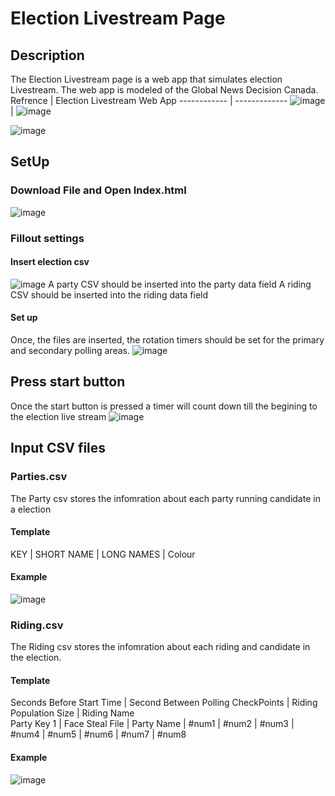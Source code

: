 # Election Livestream Page

## Description
The Election Livestream page is a web app that simulates election Livestream. The web app is modeled of the Global News Decision Canada.
Refrence | Election Livestream Web App
------------ | -------------
![image](https://user-images.githubusercontent.com/34819460/127887846-1e2236d3-ba20-4954-9cc4-02200137a14e.png) | ![image](https://user-images.githubusercontent.com/34819460/127887356-23135b77-5ea6-412a-a7f8-6ab226d9cea7.png)

![image](https://user-images.githubusercontent.com/34819460/127913792-c200b557-b154-4ddc-96b6-d71a36ee6e78.png)


## SetUp
### Download File and Open Index.html
![image](https://user-images.githubusercontent.com/34819460/127898993-df2601af-5894-4ec0-ad21-08e2ac45846b.png)
### Fillout settings
#### Insert election csv
![image](https://user-images.githubusercontent.com/34819460/127910954-e148f8c4-6da4-4b62-990c-2bb0768b81e6.png)
A party CSV should be inserted into the party data field
A riding CSV should be inserted into the riding data field
#### Set up
Once, the files are inserted, the rotation timers should be set for the primary and secondary polling areas.
![image](https://user-images.githubusercontent.com/34819460/127911349-1e467455-c7be-484c-ba3a-0605b80ac087.png)
## Press start button
Once the start button is pressed a timer will count down till the begining to the election live stream
![image](https://user-images.githubusercontent.com/34819460/127911516-08f693fa-e778-4245-b48a-d541bb76a18f.png)

## Input CSV files

### Parties.csv
The Party csv stores the infomration about each party running candidate in a election
#### Template
KEY | SHORT NAME | LONG NAMES | Colour
#### Example
![image](https://user-images.githubusercontent.com/34819460/127912237-3500b399-4a56-4a65-ab27-9f86fb0ab00b.png)

### Riding.csv
The Riding csv stores the infomration about each riding and candidate in the election.
#### Template
Seconds Before Start Time |	Second Between Polling CheckPoints |	Riding Population Size |	Riding Name		
Party Key 1 |	Face Steal File | Party	Name |	#num1 |	#num2 |	#num3 |	#num4 |	#num5 |	#num6 |	#num7 |	#num8	

#### Example
![image](https://user-images.githubusercontent.com/34819460/127912625-44fe9297-9029-40e6-bcd4-ded9b1c5d1cf.png)

